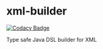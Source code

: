 # xml-builder

[![Codacy Badge](https://api.codacy.com/project/badge/Grade/ee46c0a4724449dfb1c2688e17fee6a9)](https://app.codacy.com/manual/sudokar_2/xml-builder?utm_source=github.com&utm_medium=referral&utm_content=sudokar/xml-builder&utm_campaign=Badge_Grade_Dashboard)

Type safe Java DSL builder for XML
